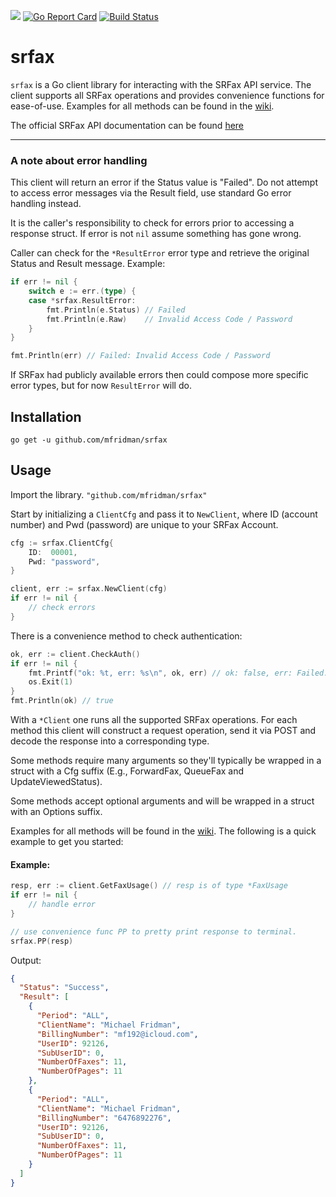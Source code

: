 [![](https://godoc.org/github.com/mfridman/srfax?status.svg)](http://godoc.org/github.com/mfridman/srfax)
[![Go Report Card](https://goreportcard.com/badge/github.com/mfridman/srfax)](https://goreportcard.com/report/github.com/mfridman/srfax) [![Build Status](https://travis-ci.com/mfridman/srfax.svg?branch=master)](https://travis-ci.com/mfridman/srfax)
# srfax

`srfax` is a Go client library for interacting with the SRFax API service. The client supports all SRFax operations and provides convenience functions for ease-of-use. Examples for all methods can be found in the [wiki](https://github.com/mfridman/srfax/wiki).

The official SRFax API documentation can be found [here](https://www.srfax.com/api-page/getting-started/)

---

### A note about error handling

This client will return an error if the Status value is "Failed". Do not attempt to access error messages via the Result field, use standard Go error handling instead.

It is the caller's responsibility to check for errors prior to accessing a response struct. If error is not `nil` assume something has gone wrong.

Caller can check for the `*ResultError` error type and retrieve the original Status and Result message. Example:

```go
if err != nil {
	switch e := err.(type) {
	case *srfax.ResultError:
		fmt.Println(e.Status) // Failed
		fmt.Println(e.Raw)    // Invalid Access Code / Password
	}
}

fmt.Println(err) // Failed: Invalid Access Code / Password
```

If SRFax had publicly available errors then could compose more specific error types, but for now `ResultError` will do.

## Installation

    go get -u github.com/mfridman/srfax

## Usage

Import the library. `"github.com/mfridman/srfax"`

Start by initializing a `ClientCfg` and pass it to `NewClient`, where ID (account number) and Pwd (password) are unique to your SRFax Account.

```go
cfg := srfax.ClientCfg{
    ID:  00001,
    Pwd: "password",
}

client, err := srfax.NewClient(cfg)
if err != nil {
    // check errors
}
```

There is a convenience method to check authentication:

```go
ok, err := client.CheckAuth()
if err != nil {
    fmt.Printf("ok: %t, err: %s\n", ok, err) // ok: false, err: Failed: Invalid Access Code / Password
    os.Exit(1)
}
fmt.Println(ok) // true
```

With a `*Client` one runs all the supported SRFax operations. For each method this client will construct a request operation, send it via POST and decode the response into a corresponding type.

Some methods require many arguments so they'll typically be wrapped in a struct with a Cfg suffix (E.g., ForwardFax, QueueFax and UpdateViewedStatus). 

Some methods accept optional arguments and will be wrapped in a struct with an Options suffix.

Examples for all methods will be found in the [wiki](https://github.com/mfridman/srfax/wiki). The following is a quick example to get you started:

#### Example:

```go
resp, err := client.GetFaxUsage() // resp is of type *FaxUsage
if err != nil {
    // handle error
}

// use convenience func PP to pretty print response to terminal.
srfax.PP(resp)
```

Output:

```json
{
  "Status": "Success",
  "Result": [
    {
      "Period": "ALL",
      "ClientName": "Michael Fridman",
      "BillingNumber": "mf192@icloud.com",
      "UserID": 92126,
      "SubUserID": 0,
      "NumberOfFaxes": 11,
      "NumberOfPages": 11
    },
    {
      "Period": "ALL",
      "ClientName": "Michael Fridman",
      "BillingNumber": "6476892276",
      "UserID": 92126,
      "SubUserID": 0,
      "NumberOfFaxes": 11,
      "NumberOfPages": 11
    }
  ]
}
```